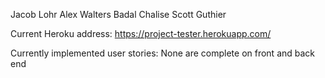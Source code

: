 
Jacob Lohr
Alex Walters
Badal Chalise
Scott Guthier

Current Heroku address: https://project-tester.herokuapp.com/

Currently implemented user stories:
None are complete on front and back end

